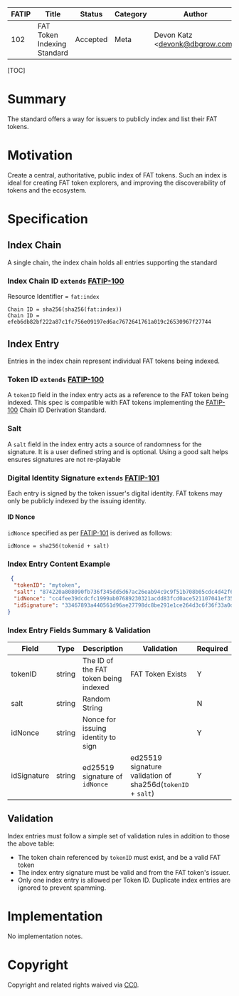 | FATIP | Title                       | Status   | Category | Author                          | Created   |
| ----- | --------------------------- | -------- | -------- | ------------------------------- | --------- |
| 102   | FAT Token Indexing Standard | Accepted | Meta     | Devon Katz \<devonk@dbgrow.com> | 8-17-2018 |


[TOC]

# Summary

The standard offers a way for issuers to publicly index and list their FAT
tokens.


# Motivation

Create a central, authoritative, public index of FAT tokens. Such an index is
ideal for creating FAT token explorers, and improving the discoverability of
tokens and the ecosystem.


# Specification


## Index Chain

A single chain, the index chain holds all entries supporting the standard


### Index Chain ID `extends` [FATIP-100](100)

Resource Identifier = `fat:index`

```
Chain ID = sha256(sha256(fat:index))
Chain ID = efeb6db82bf222a87c1fc756e09197ed6ac7672641761a019c26530967f27744
```


## Index Entry

Entries in the index chain represent individual FAT tokens being indexed.


### Token ID `extends` [FATIP-100](100)

A `tokenID` field in the index entry acts as a reference to the FAT token being
indexed. This spec is compatible with FAT tokens implementing the
[FATIP-100](100) Chain ID Derivation Standard.


### Salt

A `salt` field in the index entry acts a source of randomness for the
signature. It is a user defined string and is optional. Using a good salt helps
ensures signatures are not re-playable


### Digital Identity Signature `extends` [FATIP-101](101)

Each entry is signed by the token issuer's digital identity. FAT tokens may
only be publicly indexed by the issuing identity.


#### ID Nonce

`idNonce` specified as per [FATIP-101](101) is derived as follows:

```
idNonce = sha256(tokenid + salt)
```


### Index Entry Content Example

```json
 {
  "tokenID": "mytoken",
  "salt": "874220a808090fb736f345dd5d67ac26eab94c9c9f51b708b05cdc4d42f65aae",
  "idNonce": "cc4fee39dcdcfc1999ab07689230321acdd83fcd0ace521107041ef354b9cfb5",
  "idSignature": "33467893a440561d96ae27798dc8be291e1ce264d3c6f36f33a0d983e745f1d87db61c77946fe57db3e185f548d51da85106dfec592383a556091dd45f384b0c"
}
```


### Index Entry Fields Summary & Validation

| Field       | Type   | Description                           | Validation                                                  | Required |
| ----------- | ------ | ------------------------------------- | ----------------------------------------------------------- | -------- |
| tokenID     | string | The ID of the FAT token being indexed | FAT Token Exists                                            | Y        |
| salt        | string | Random String                         |                                                             | N        |
| idNonce     | string | Nonce for issuing identity to sign    |                                                             | Y        |
| idSignature | string | ed25519 signature of `idNonce`        | ed25519 signature validation of sha256d(`tokenID` + `salt`) | Y        |


## Validation

Index entries must follow a simple set of validation rules in addition to those
the above table:

- The token chain referenced by `tokenID` must exist, and be a valid FAT token
- The index entry signature must be valid and from the FAT token's issuer.
- Only one index entry is allowed per Token ID. Duplicate index entries are
  ignored to prevent spamming.


# Implementation

No implementation notes.


# Copyright

Copyright and related rights waived via
[CC0](https://creativecommons.org/publicdomain/zero/1.0/).
